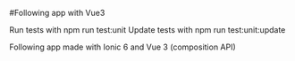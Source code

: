 #Following app with Vue3

Run tests with npm run test:unit
Update tests with npm run test:unit:update

Following app made with Ionic 6 and Vue 3 (composition API)